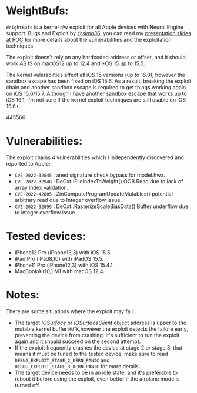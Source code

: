 # WeightBufs:

`WeightBufs` is a kernel r/w exploit for all Apple devices with Neural Engine support.
Bugs and Exploit by [@_simo36_](https://twitter.com/_simo36), you can read my [presentation slides at POC](https://github.com/0x36/weightBufs/blob/main/attacking_ane_poc2022.pdf) for more details about the vulnerabilities and the exploitation techniques.

The exploit doesn't rely on any hardcoded address or offset, and it should work AS IS on macOS12 up to 12.4 and *OS 15 up to 15.5. 

The kernel vulerabilties affect all iOS 15 versions (up to 16.0), however the sandbox escape has been fixed on iOS 15.6. As a result, breaking the exploit chain and another sandbox escape is required to get things working again on iOS 15.6/15.7.
Although I have another sandbox escape that works up to iOS 16.1, I'm not sure if the kernel exploit techniques are still usable on iOS 15.6+.

445566
# Vulnerabilities:

The exploit chains 4 vulnerabilities which I independently discovered and reported to Apple:
 * `CVE-2022-32845` : aned signature check bypass for model.hwx.
 * `CVE-2022-32948` : DeCxt::FileIndexToWeight() OOB Read due to lack of array index validation.
 * `CVE-2022-42805` : ZinComputeProgramUpdateMutables() potential arbitrary read due to Integer overflow issue.
 * `CVE-2022-32899` : DeCxt::RasterizeScaleBiasData() Buffer underflow due to integer overflow issue.

# Tested devices:

 * iPhone12 Pro (iPhone13,3) with iOS 15.5.
 * iPad Pro (iPad8,10) with iPadOS 15.5.
 * iPhone11 Pro (iPhone12,3) with iOS 15.4.1.
 * MacBookAir10,1 M1 with macOS 12.4.


# Notes:

There are some situations where the exploit may fail:
- The target *IOSurface* or *IOSurfaceClient* object address is upper to the mutable kernel buffer `MUTK`,however the exploit detects the failure early, preventing the device from crashing. It's sufficient to run the exploit again and it should succeed on the second attempt.
- If the exploit frequently crashes the device at stage 2 or stage 3, that means it must be tuned to the tested device, make sure to read `DEBUG_EXPLOIT_STAGE_2_KERN_PANIC` and `DEBUG_EXPLOIT_STAGE_3_KERN_PANIC` for more details.
- The target device needs to be in an idle state, and it's preferable to reboot it before using the exploit, even better if the airplane mode is turned off.





